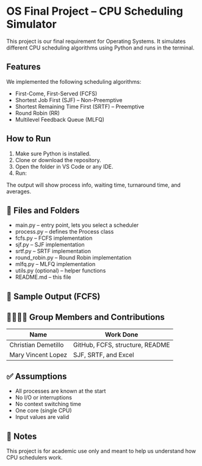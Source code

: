 # OS Final Project – CPU Scheduling Simulator

This project is our final requirement for Operating Systems. It simulates different CPU scheduling algorithms using Python and runs in the terminal.

## Features

We implemented the following scheduling algorithms:

- First-Come, First-Served (FCFS)
- Shortest Job First (SJF) – Non-Preemptive
- Shortest Remaining Time First (SRTF) – Preemptive
- Round Robin (RR)
- Multilevel Feedback Queue (MLFQ)

## How to Run

1. Make sure Python is installed.
2. Clone or download the repository.
3. Open the folder in VS Code or any IDE.
4. Run:

The output will show process info, waiting time, turnaround time, and averages.

## 📁 Files and Folders

- main.py – entry point, lets you select a scheduler
- process.py – defines the Process class
- fcfs.py – FCFS implementation
- sjf.py – SJF implementation
- srtf.py – SRTF implementation
- round_robin.py – Round Robin implementation
- mlfq.py – MLFQ implementation
- utils.py (optional) – helper functions
- README.md – this file

## 🧪 Sample Output (FCFS)


## 👨‍👩‍👧‍👦 Group Members and Contributions

| Name                | Work Done                          |
|---------------------|------------------------------------|
| Christian Demetillo | GitHub, FCFS, structure, README    |
| Mary Vincent Lopez  | SJF, SRTF, and Excel               |


## ✅ Assumptions

- All processes are known at the start
- No I/O or interruptions
- No context switching time
- One core (single CPU)
- Input values are valid

## 📌 Notes

This project is for academic use only and meant to help us understand how CPU schedulers work.
